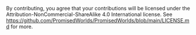By contributing, you agree that your contributions will be licensed under the Attribution-NonCommercial-ShareAlike 4.0 International license. See https://github.com/PromisedWorlds/PromisedWorlds/blob/main/LICENSE.md for more.
